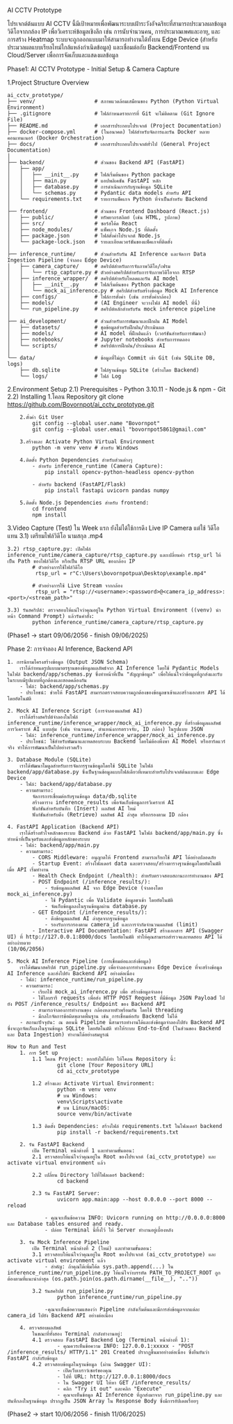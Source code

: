 AI CCTV Prototype

โปรเจกต์ต้นแบบ AI CCTV นี้มีเป้าหมายเพื่อพัฒนาระบบเฝ้าระวังอัจฉริยะที่สามารถประมวลผลข้อมูลวิดีโอจากกล้อง IP เพื่อวิเคราะห์ข้อมูลเชิงลึก เช่น การนับจำนวนคน, การประมาณเพศและอายุ, และการสร้าง Heatmap ระบบจะถูกออกแบบมาให้สามารถทำงานได้ทั้งบน Edge Device (สำหรับประมวลผลแบบเรียลไทม์ใกล้แหล่งกำเนิดข้อมูล) และเชื่อมต่อกับ Backend/Frontend บน Cloud/Server เพื่อการจัดเก็บและแสดงผลข้อมูล

Phase1: AI CCTV Prototype - Initial Setup & Camera Capture 

1.Project Structure Overview
```
ai_cctv_prototype/
├── venv/                   # สภาพแวดล้อมเสมือนของ Python (Python Virtual Environment)
├── .gitignore              # ไฟล์กำหนดรายการที่ Git จะไม่ติดตาม (Git Ignore File)
├── README.md               # เอกสารประกอบโปรเจกต์ (Project Documentation)
├── docker-compose.yml      # (ในอนาคต) ไฟล์สำหรับจัดการและรัน Docker หลายคอนเทนเนอร์ (Docker Orchestration)
├── docs/                   # เอกสารประกอบโปรเจกต์ทั่วไป (General Project Documentation)
│
├── backend/                # ส่วนของ Backend API (FastAPI)
│   ├── app/
│   │   ├── __init__.py     # ไฟล์เริ่มต้นของ Python package
│   │   ├── main.py         # แอปพลิเคชัน FastAPI หลัก
│   │   ├── database.py     # การดำเนินการกับฐานข้อมูล SQLite
│   │   └── schemas.py      # Pydantic data models สำหรับ API
│   └── requirements.txt    # รายการแพ็คเกจ Python ที่จำเป็นสำหรับ Backend
│
├── frontend/               # ส่วนของ Frontend Dashboard (React.js)
│   ├── public/             # ทรัพยากรสถิตย์ (เช่น HTML, รูปภาพ)
│   ├── src/                # ซอร์สโค้ด React
│   ├── node_modules/       # แพ็คเกจ Node.js ที่ติดตั้ง
│   ├── package.json        # ไฟล์ตั้งค่าโปรเจกต์ Node.js
│   └── package-lock.json   # รายละเอียดเวอร์ชันของแพ็คเกจที่ติดตั้ง
│
├── inference_runtime/      # ส่วนสำหรับรัน AI Inference และจัดการ Data Ingestion Pipeline (จำลอง Edge Device)
│   ├── camera_capture/     # สคริปต์สำหรับการจับภาพวิดีโอ/เฟรม
│   │   └── rtsp_capture.py # ตัวอย่างสคริปต์สำหรับการจับภาพวิดีโอจาก RTSP
│   ├── inference_wrapper/  # สคริปต์สำหรับโหลดและรัน AI model
│   │   ├── __init__.py     # ไฟล์เริ่มต้นของ Python package
│   │   └── mock_ai_inference.py # สคริปต์สำหรับสร้างข้อมูล Mock AI Inference
│   ├── configs/            # ไฟล์การตั้งค่า (เช่น การตั้งค่ากล้อง)
│   ├── models/             # (AI Engineer จะวางไฟล์ AI model ที่นี่)
│   └── run_pipeline.py     # สคริปต์หลักสำหรับรัน mock inference pipeline
│
├── ai_development/         # ส่วนสำหรับการพัฒนาและฝึกฝน AI Model
│   ├── datasets/           # ชุดข้อมูลสำหรับฝึกฝน/ประเมินผล
│   ├── models/             # AI model ที่ฝึกฝนแล้ว (เวอร์ชันสำหรับการพัฒนา)
│   ├── notebooks/          # Jupyter notebooks สำหรับการทดลอง
│   └── scripts/            # สคริปต์การฝึกฝน/ประเมินผล AI
│
└── data/                   # ข้อมูลที่ไม่ถูก Commit เข้า Git (เช่น SQLite DB, logs)
    ├── db.sqlite           # ไฟล์ฐานข้อมูล SQLite (สร้างโดย Backend)
    └── logs/               # ไฟล์ Log
```

2.Environment Setup
    2.1) Prerequisites
        - Python 3.10.11
        - Node.js & npm
        - Git
    2.2) Installing
        1.โคลน Repository
            git clone https://github.com/Bovornpot/ai_cctv_prototype.git

        2.ตั้งค่า Git User
            git config --global user.name "Bovornpot"
            git config --global user.email "bovornpot5861@gmail.com"
        
        3.สร้างและ Activate Python Virtual Environment
            python -m venv venv # สำหรับ Windows
        
        4.ติดตั้ง Python Dependencies สำหรับส่วนต่างๆ
            - สำหรับ inference_runtime (Camera Capture): 
                pip install opencv-python-headless opencv-python 

            - สำหรับ backend (FastAPI/Flask)
                pip install fastapi uvicorn pandas numpy

        5.ติดตั้ง Node.js Dependencies สำหรับ frontend:
            cd frontend
            npm install     

3.Video Capture (Test)
    ใน Week แรก ยังไม่ได้ใช้การดึง Live IP Camera แต่ใช้ วิดีโอแทน
    3.1) เตรียมไฟล์วิดีโอ นามสกุล .mp4

    3.2) rtsp_capture.py: เปิดไฟล์ inference_runtime/camera_capture/rtsp_capture.py และเปลี่ยนค่า rtsp_url ให้เป็น Path ของไฟล์วิดีโอ หรือเป็น RTSP URL ของกล้อง IP
            # ตัวอย่างการใช้ไฟล์วิดีโอ
             rtsp_url = r"C:\Users\bovornpotpua\Desktop\example.mp4"

            # ตัวอย่างการใช้ Live Stream จากกล้อง
             rtsp_url = "rtsp://<username>:<password>@<camera_ip_address>:<port>/<stream_path>" 

    3.3) รันสคริปต์: ตรวจสอบให้แน่ใจว่าคุณอยู่ใน Python Virtual Environment ((venv) นำหน้า Command Prompt) แล้วรันคำสั่ง:
            python inference_runtime/camera_capture/rtsp_capture.py

(Phase1 -> start 09/06/2056 - finish 09/06/2025)

Phase 2: การจำลอง AI Inference, Backend API

    1. การนิยามโครงสร้างข้อมูล (Output JSON Schema)
        เราได้กำหนดรูปแบบมาตรฐานของข้อมูลผลลัพธ์จาก AI Inference โดยใช้ Pydantic Models ในไฟล์ backend/app/schemas.py ซึ่งทำหน้าที่เป็น "สัญญาข้อมูล" เพื่อให้แน่ใจว่าข้อมูลที่ถูกส่งและรับในระบบมีรูปแบบที่ถูกต้องและสอดคล้องกัน
        - ไฟล์: backend/app/schemas.py
        - ประโยชน์: ช่วยให้ FastAPI สามารถตรวจสอบความถูกต้องของข้อมูลขาเข้าและสร้างเอกสาร API ได้โดยอัตโนมัติ

    2. Mock AI Inference Script (การจำลองผลลัพธ์ AI)
        เราได้สร้างสคริปต์จำลองในไฟล์ inference_runtime/inference_wrapper/mock_ai_inference.py ที่สร้างข้อมูลผลลัพธ์การวิเคราะห์ AI แบบสุ่ม (เช่น จำนวนคน, ตำแหน่งการตรวจจับ, ID กล้อง) ในรูปแบบ JSON
        - ไฟล์: inference_runtime/inference_wrapper/mock_ai_inference.py
        - ประโยชน์: ใช้สำหรับพัฒนาและทดสอบระบบ Backend โดยไม่ต้องพึ่งพา AI Model หรือฮาร์ดแวร์จริง ทำให้การพัฒนาเป็นไปอย่างรวดเร็ว

    3. Database Module (SQLite)
        เราได้พัฒนาโมดูลสำหรับการจัดการฐานข้อมูลโดยใช้ SQLite ในไฟล์ backend/app/database.py ซึ่งเป็นฐานข้อมูลแบบไฟล์เดียวที่เหมาะสำหรับโปรเจกต์ต้นแบบและ Edge Device
        - ไฟล์: backend/app/database.py
        - ความสามารถ: 
            จัดการการเชื่อมต่อกับฐานข้อมูล data/db.sqlite
            สร้างตาราง inference_results เพื่อจัดเก็บข้อมูลการวิเคราะห์ AI
            ฟังก์ชันสำหรับบันทึก (Insert) ผลลัพธ์ AI ใหม่
            ฟังก์ชันสำหรับดึง (Retrieve) ผลลัพธ์ AI ล่าสุด หรือกรองตาม ID กล้อง

    4. FastAPI Application (Backend API)
        เราได้สร้างหัวใจหลักของระบบ Backend ด้วย FastAPI ในไฟล์ backend/app/main.py ซึ่งทำหน้าที่เป็นจุดรับและส่งข้อมูลหลักของระบบ
        - ไฟล์: backend/app/main.py
        - ความสามารถ:
            - CORS Middleware: อนุญาตให้ Frontend สามารถเรียกใช้ API ได้อย่างปลอดภัย
            - Startup Event: สร้างโฟลเดอร์ data และตรวจสอบ/สร้างตารางฐานข้อมูลโดยอัตโนมัติเมื่อ API เริ่มทำงาน
            - Health Check Endpoint (/health): สำหรับตรวจสอบสถานะการทำงานของ API
            - POST Endpoint (/inference_results/):
                - รับข้อมูลผลลัพธ์ AI จาก Edge Device (จำลองโดย mock_ai_inference.py)
                - ใช้ Pydantic เพื่อ Validate ข้อมูลขาเข้า โดยอัตโนมัติ
                - จัดเก็บข้อมูลลงในฐานข้อมูลผ่าน database.py
            - GET Endpoint (/inference_results/):
                - ดึงข้อมูลผลลัพธ์ AI ล่าสุดจากฐานข้อมูล
                - รองรับการกรองตาม camera_id และการจำกัดจำนวนผลลัพธ์ (limit)
            - Interactive API Documentation: FastAPI สร้างเอกสาร API (Swagger UI) ที่ http://127.0.0.1:8000/docs โดยอัตโนมัติ ทำให้คุณสามารถสำรวจและทดสอบ API ได้อย่างง่ายดาย
    (10/06/2056)

    5. Mock AI Inference Pipeline (การเชื่อมต่อและส่งข้อมูล)
        เราได้พัฒนาสคริปต์ run_pipeline.py เพื่อจำลองการทำงานของ Edge Device ที่จะสร้างข้อมูล AI Inference และส่งไปยัง Backend API อย่างต่อเนื่อง
        - ไฟล์: inference_runtime/run_pipeline.py
        - ความสามารถ:
            - เรียกใช้ mock_ai_inference.py เพื่อ สร้างข้อมูลจำลอง
            - ใช้ไลบรารี requests เพื่อส่ง HTTP POST Request ที่มีข้อมูล JSON Payload ไปยัง POST /inference_results/ Endpoint ของ Backend API
            - สามารถจำลองการทำงานของ กล้องหลายตัวพร้อมกัน โดยใช้ threading
            - มีกลไกจัดการข้อผิดพลาดพื้นฐาน เช่น การเชื่อมต่อกับ Backend ไม่ได้
        - สถานะปัจจุบัน: ณ ตอนนี้ Pipeline นี้สามารถทำงานได้และส่งข้อมูลจำลองไปยัง Backend API ซึ่งจะถูกจัดเก็บลงในฐานข้อมูล SQLite โดยอัตโนมัติ ทำให้ระบบ End-to-End (ในส่วนของ Backend และ Data Ingestion) ทำงานได้อย่างสมบูรณ์

    How to Run and Test 
        1. การ Set up
            1.1 โคลน Project: หากยังไม่ได้ทำ ให้โคลน Repository นี้:
                    git clone [Your Repository URL]
                    cd ai_cctv_prototype

            1.2 สร้างและ Activate Virtual Environment:
                    python -m venv venv
                    # บน Windows:
                    venv\Scripts\activate
                    # บน Linux/macOS:
                    source venv/bin/activate

            1.3 ติดตั้ง Dependencies: สร้างไฟล์ requirements.txt ในโฟลเดอร์ backend
                    pip install -r backend/requirements.txt

        2. รัน FastAPI Backend
            เปิด Terminal หน้าต่างที่ 1 และทำตามขั้นตอน:
            2.1 ตรวจสอบให้แน่ใจว่าคุณอยู่ใน Root ของโปรเจกต์ (ai_cctv_prototype) และ activate virtual environment แล้ว

            2.2 เปลี่ยน Directory ไปที่โฟลเดอร์ backend:
                    cd backend
            
            2.3 รัน FastAPI Server:
                    uvicorn app.main:app --host 0.0.0.0 --port 8000 --reload

                - คุณจะเห็นข้อความ INFO: Uvicorn running on http://0.0.0.0:8000 และ Database tables ensured and ready.
                - ปล่อย Terminal นี้ทิ้งไว้ ให้ Server ทำงานอยู่เบื้องหลัง

        3. รัน Mock Inference Pipeline
            เปิด Terminal หน้าต่างที่ 2 (ใหม่) และทำตามขั้นตอน:
            3.1 ตรวจสอบให้แน่ใจว่าคุณอยู่ใน Root ของโปรเจกต์ (ai_cctv_prototype) และ activate virtual environment แล้ว
                - สำคัญ: ถ้าคุณได้เพิ่มโค้ด sys.path.append(...) ใน inference_runtime/run_pipeline.py ให้แน่ใจว่าบรรทัด PATH_TO_PROJECT_ROOT ถูกต้องตามที่แนะนำล่าสุด (os.path.join(os.path.dirname(__file__), ".."))
            
            3.2 รันสคริปต์ run_pipeline.py
                    python inference_runtime/run_pipeline.py

                -คุณจะเห็นข้อความแสดงว่า Pipeline กำลังเริ่มต้นและมีการส่งข้อมูลจากแต่ละ camera_id ไปยัง Backend API อย่างต่อเนื่อง

        4. ตรวจสอบผลลัพธ์
            ในขณะที่ทั้งสอง Terminal กำลังทำงานอยู่:
            4.1 ตรวจสอบ FastAPI Backend Log (Terminal หน้าต่างที่ 1):
                    - คุณควรเห็นข้อความ INFO: 127.0.0.1:xxxxx - "POST /inference_results/ HTTP/1.1" 201 Created ปรากฏขึ้นมาอย่างต่อเนื่อง ซึ่งยืนยันว่า FastAPI กำลังรับข้อมูล
            4.2 ตรวจสอบข้อมูลในฐานข้อมูล (ผ่าน Swagger UI):
                    - เปิดเว็บเบราว์เซอร์ของคุณ
                    - ไปที่ URL: http://127.0.0.1:8000/docs
                    - ใน Swagger UI ให้หา GET /inference_results/
                    - คลิก "Try it out" และคลิก "Execute"
                    - คุณจะเห็นข้อมูล AI Inference ที่ถูกส่งมาจาก run_pipeline.py และบันทึกลงในฐานข้อมูล ปรากฏเป็น JSON Array ใน Response Body ซึ่งมีการอัปเดตเรื่อยๆ

(Phase2 -> start 10/06/2056 - finish 11/06/2025)

                



            


            



    